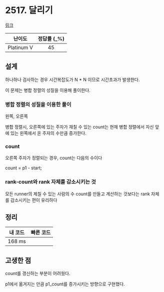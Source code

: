 # 2517. 달리기

[링크](https://www.acmicpc.net/problem/2517)

|   난이도   | 정답률 (\_%) |
| :--------: | :----------: |
| Platinum V |      45      |

## 설계

하나하나 검사하는 경우 시간복잡도가 N \* N 이므로 시간초과가 발생한다.

이 문제는 병합 정렬의 성질을 이용해 풀이한다.

### 병합 정렬의 성질을 이용한 풀이

왼쪽, 오른쪽

병합 정렬시, 오른쪽에 있는 주자가 재칠 수 있는 count는 현재 병합 정렬에서 자신 앞에 있는 왼쪽에서 온 주자의 수만큼 증가한다.

### count

오른쪽 주자가 정렬되는 경우, count는 다음의 수이다

count = p1 - start;

### rank-count와 rank 자체를 감소시키는 것

모든 runner의 제칠 수 있는 사람의 수 count를 만들고 계산하는 것보다는 rank 자체를 감소시키는 편이 유리하다

## 정리

| 내 코드 | 빠른 코드 |
| :-----: | :-------: |
| 168 ms  |           |

## 고생한 점

count를 갱신하는 부분이 어려웠다.

p1에서 옮겨지는 만큼 p1_count를 증가시키는 방향으로 구현했다.
